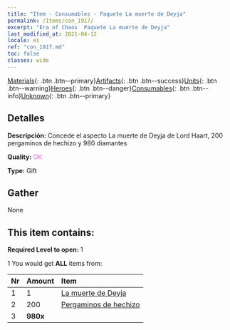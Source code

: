 ```yaml
---
title: "Item - Consumables - Paquete La muerte de Deyja"
permalink: /Items/con_1917/
excerpt: "Era of Chaos  Paquete La muerte de Deyja"
last_modified_at: 2021-04-12
locale: es
ref: "con_1917.md"
toc: false
classes: wide
---
```

 [Materials](/es/Items/){: .btn .btn--primary}[Artifacts](/es/Items/Artifacts/){: .btn .btn--success}[Units](/es/Items/Units/){: .btn .btn--warning}[Heroes](/es/Items/Heroes/){: .btn .btn--danger}[Consumables](/es/Items/Consumables/){: .btn .btn--info}[Unknown](/es/Items/Unknown/){: .btn .btn--primary}

## Detalles
 **Descripción:** Concede el aspecto La muerte de Deyja de Lord Haart, 200 pergaminos de hechizo y 980 diamantes

 **Quality:** <span style="color: #DA70D6">OK</span>

 **Type:** Gift

## Gather

  None

## This item contains:

 **Required Level to open:** 1

 1 You would get **ALL** items  from:

  | Nr | Amount |     Item    |
  |:---|:-------|:------------|
  | 1 | 1 | [La muerte de Deyja](/es/Items/con_1050/) | 
  | 2 | 200 | [Pergaminos de hechizo](/es/Items/con_694/) | 
  | 3 |  **980x** | <i class="fas fa-gem"/> |  | 
